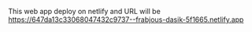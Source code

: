 This web app deploy on netlify and URL will be https://647da13c33068047432c9737--frabjous-dasik-5f1665.netlify.app
